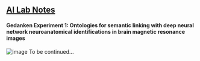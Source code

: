 ## <u>AI Lab Notes</u>

#### **Gedanken Experiment 1:** Ontologies for semantic linking with deep neural network neuroanatomical identifications in brain magnetic resonance images

![image](https://user-images.githubusercontent.com/71346897/188293574-eb64bb68-05cc-4029-839f-84b7beb07458.png)
To be continued...
